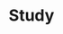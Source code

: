 ---
layout: tag-list
type: tag
title: Study
slug: study
category: devlog
sidebar: true
order: 1
description: >
   Study about anything i need
---